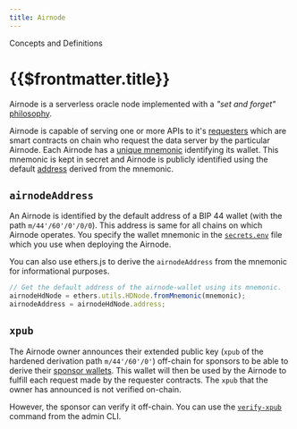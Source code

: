 ```yaml
---
title: Airnode
---
```


<TitleSpan>Concepts and Definitions</TitleSpan>

# {{$frontmatter.title}}

<VersionWarning/>

<TocHeader /> <TOC class="table-of-contents" :include-level="[2,3]" />

Airnode is a serverless oracle node implemented with a _"set and forget"_ [philosophy](../grp-providers/airnode/design-philosophy.md).

<!-- TODO: Link why should you use Airnode -->

Airnode is capable of serving one or more APIs to it's [requesters](./requester.md) which are smart contracts on chain who request the data server by the particular Airnode. Each Airnode has a [unique mnemonic](../grp-providers/guides/build-an-airnode/configuring-airnode.md#airnodewalletmnemonic) identifying its wallet. This mnemonic is kept in secret and Airnode is publicly identified using the default [address](airnode.md#airnodeaddress) derived from the mnemonic.

## `airnodeAddress`

An Airnode is identified by the default address of a BIP 44 wallet (with the path `m/44'/60'/0'/0/0`). This address is same for all chains on which Airnode operates. You specify the wallet mnemonic in the [`secrets.env`](../grp-providers/guides/build-an-airnode/configuring-airnode.md#creating-secrets-env) file which you use when deploying the Airnode.

You can also use ethers.js to derive the `airnodeAddress` from the mnemonic for informational purposes.

<!-- TODO: This should probably be supported in the admin CLI package -->

```js
// Get the default address of the airnode-wallet using its mnemonic.
airnodeHdNode = ethers.utils.HDNode.fromMnemonic(mnemonic);
airnodeAddress = airnodeHdNode.address;
```

## `xpub`

The Airnode owner announces their extended public key (`xpub` of the hardened derivation path `m/44'/60'/0'`) off-chain for sponsors to be able to derive their [sponsor wallets](sponsor.md#sponsorwallet). This wallet will then be used by the Airnode to fulfill each request made by the requester contracts. The `xpub` that the owner has announced is not verified on-chain.

However, the sponsor can verify it off-chain. You can use the [`verify-xpub`](../reference/packages/admin-cli.md#verify-airnode-xpub) command from the admin CLI.
